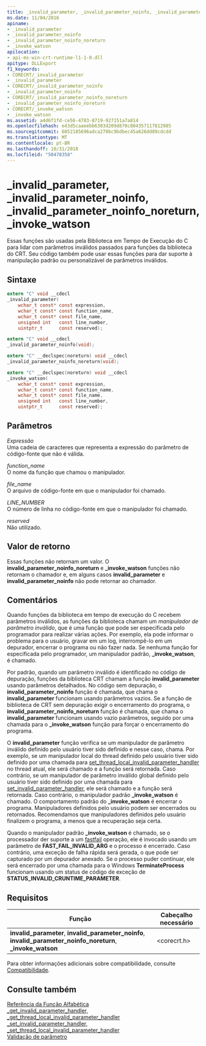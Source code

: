 ```yaml
---
title: _invalid_parameter, _invalid_parameter_noinfo, _invalid_parameter_noinfo_noreturn, _invoke_watson
ms.date: 11/04/2016
apiname:
- _invalid_parameter
- _invalid_parameter_noinfo
- _invalid_parameter_noinfo_noreturn
- _invoke_watson
apilocation:
- api-ms-win-crt-runtime-l1-1-0.dll
apitype: DLLExport
f1_keywords:
- CORECRT/_invalid_parameter
- _invalid_parameter
- CORECRT/_invalid_parameter_noinfo
- _invalid_parameter_noinfo
- CORECRT/_invalid_parameter_noinfo_noreturn
- _invalid_parameter_noinfo_noreturn
- CORECRT/_invoke_watson
- _invoke_watson
ms.assetid: a4d6f1fd-ce56-4783-8719-927151a7a814
ms.openlocfilehash: e43d5caaeebb6303d209d870c804357117812985
ms.sourcegitcommit: 6052185696adca270bc9bdbec45a626dd89cdcdd
ms.translationtype: MT
ms.contentlocale: pt-BR
ms.lasthandoff: 10/31/2018
ms.locfileid: "50478358"
---
```

# <a name="invalidparameter-invalidparameternoinfo-invalidparameternoinfonoreturn-invokewatson"></a>_invalid_parameter, _invalid_parameter_noinfo, _invalid_parameter_noinfo_noreturn, _invoke_watson

Essas funções são usadas pela Biblioteca em Tempo de Execução do C para lidar com parâmetros inválidos passados para funções da biblioteca do CRT. Seu código também pode usar essas funções para dar suporte à manipulação padrão ou personalizável de parâmetros inválidos.

## <a name="syntax"></a>Sintaxe

```C
extern "C" void __cdecl
_invalid_parameter(
    wchar_t const* const expression,
    wchar_t const* const function_name,
    wchar_t const* const file_name,
    unsigned int   const line_number,
    uintptr_t      const reserved);

extern "C" void __cdecl
_invalid_parameter_noinfo(void);

extern "C" __declspec(noreturn) void __cdecl
_invalid_parameter_noinfo_noreturn(void);

extern "C" __declspec(noreturn) void __cdecl
_invoke_watson(
    wchar_t const* const expression,
    wchar_t const* const function_name,
    wchar_t const* const file_name,
    unsigned int   const line_number,
    uintptr_t      const reserved);
```

## <a name="parameters"></a>Parâmetros

*Expressão*<br/>
Uma cadeia de caracteres que representa a expressão do parâmetro de código-fonte que não é válida.

*function_name*<br/>
O nome da função que chamou o manipulador.

*file_name*<br/>
O arquivo de código-fonte em que o manipulador foi chamado.

*LINE_NUMBER*<br/>
O número de linha no código-fonte em que o manipulador foi chamado.

*reserved*<br/>
Não utilizado.

## <a name="return-value"></a>Valor de retorno

Essas funções não retornam um valor. O **invalid_parameter_noinfo_noreturn** e **_invoke_watson** funções não retornam o chamador e, em alguns casos **invalid_parameter** e **invalid_parameter_noinfo** não pode retornar ao chamador.

## <a name="remarks"></a>Comentários

Quando funções da biblioteca em tempo de execução do C recebem parâmetros inválidos, as funções da biblioteca chamam um *manipulador de parâmetro inválido*, que é uma função que pode ser especificada pelo programador para realizar várias ações. Por exemplo, ela pode informar o problema para o usuário, gravar em um log, interrompê-lo em um depurador, encerrar o programa ou não fazer nada. Se nenhuma função for especificada pelo programador, um manipulador padrão, **_invoke_watson**, é chamado.

Por padrão, quando um parâmetro inválido é identificado no código de depuração, funções da biblioteca CRT chamam a função **invalid_parameter** usando parâmetros detalhados. No código sem depuração, o **invalid_parameter_noinfo** função é chamada, que chama o **invalid_parameter** funcionam usando parâmetros vazios. Se a função de biblioteca de CRT sem depuração exigir o encerramento do programa, o **invalid_parameter_noinfo_noreturn** função é chamada, que chama o **invalid_parameter** funcionam usando vazio parâmetros, seguido por uma chamada para o **_invoke_watson** função para forçar o encerramento do programa.

O **invalid_parameter** função verifica se um manipulador de parâmetro inválido definido pelo usuário tiver sido definido e nesse caso, chama. Por exemplo, se um manipulador local do thread definido pelo usuário tiver sido definido por uma chamada para [set_thread_local_invalid_parameter_handler](set-invalid-parameter-handler-set-thread-local-invalid-parameter-handler.md) no thread atual, ele será chamado e a função será retornada. Caso contrário, se um manipulador de parâmetro inválido global definido pelo usuário tiver sido definido por uma chamada para [set_invalid_parameter_handler](set-invalid-parameter-handler-set-thread-local-invalid-parameter-handler.md), ele será chamado e a função será retornada. Caso contrário, o manipulador padrão **_invoke_watson** é chamado. O comportamento padrão do **_invoke_watson** é encerrar o programa. Manipuladores definidos pelo usuário podem ser encerrados ou retornados. Recomendamos que manipuladores definidos pelo usuário finalizem o programa, a menos que a recuperação seja certa.

Quando o manipulador padrão **_invoke_watson** é chamado, se o processador der suporte a um [fastfail](../../intrinsics/fastfail.md) operação, ele é invocado usando um parâmetro de **FAST_FAIL_INVALID_ARG** e o processo é encerrado. Caso contrário, uma exceção de falha rápida será gerada, o que pode ser capturado por um depurador anexado. Se o processo puder continuar, ele será encerrado por uma chamada para o Windows **TerminateProcess** funcionam usando um status de código de exceção de **STATUS_INVALID_CRUNTIME_PARAMETER**.

## <a name="requirements"></a>Requisitos

|Função|Cabeçalho necessário|
|--------------|------------------|
|**invalid_parameter**, **invalid_parameter_noinfo**, **invalid_parameter_noinfo_noreturn**, **_invoke_watson**|\<corecrt.h>|

Para obter informações adicionais sobre compatibilidade, consulte [Compatibilidade](../../c-runtime-library/compatibility.md).

## <a name="see-also"></a>Consulte também

[Referência da Função Alfabética](crt-alphabetical-function-reference.md)<br/>
[_get_invalid_parameter_handler, _get_thread_local_invalid_parameter_handler](get-invalid-parameter-handler-get-thread-local-invalid-parameter-handler.md)<br/>
[_set_invalid_parameter_handler, _set_thread_local_invalid_parameter_handler](set-invalid-parameter-handler-set-thread-local-invalid-parameter-handler.md)<br/>
[Validação de parâmetro](../../c-runtime-library/parameter-validation.md)<br/>
